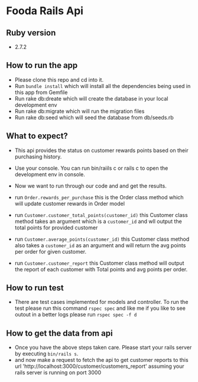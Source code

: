# Fooda Rails Api

## Ruby version
* 2.7.2


## How to run the app
* Please clone this repo and cd into it.
* Run `bundle install` which will install all the dependencies being used in this app from Gemfile
* Run rake db:dreate which will create the database in your local development env
* Run rake db:migrate which will run the migration files
* Run rake db:seed which will seed the database from db/seeds.rb

## What to expect?
* This api provides the status on customer rewards points based on their purchasing history.
* Use your console. You can run bin/raiils c or rails c to open the development env in console.
* Now we want to run through our code and and get the results.

* run `Order.rewards_per_purchase` this is the Order class method which will update customer rewards in Order model
* run `Customer.customer_total_points(customer_id)` this Customer class method takes an argument which is a `customer_id` and wll output the total points for provided customer
* run `Customer.average_points(customer_id)` this Customer class method also takes a `customer_id` as an argument and will return the avg points per order for given customer.
* run `Customer.customer_report` this Customer class method will output the report of each customer with Total points and avg points per order.

## How to run test
* There are test cases implemented for models and controller. To run the test please run this command `rspec spec` and like me if you like to see outout in a better logs please run `rspec spec -f d` 

## How to get the data from api
* Once you have the above steps taken care. Please start your rails server by executing `bin/rails s`.
* and now make a request to fetch the api to get customer reports to this url 'http://localhost:3000/customer/customers_report' assuming your rails server is running on port 3000
